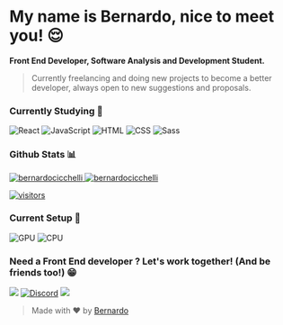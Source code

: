 # My name is Bernardo, nice to meet you! 😌



<strong>Front End Developer, Software Analysis and Development Student.</strong>
> <p>Currently freelancing and doing new projects to become a better developer, always open to new suggestions and proposals. </p>



### Currently Studying 📖  

![React](https://img.shields.io/badge/-React-61DAFB?style=for-the-badge&logo=react&logoColor=444)
![JavaScript](https://img.shields.io/badge/JavaScript-F7DF1E?style=for-the-badge&logo=javascript&logoColor=black)
![HTML](https://img.shields.io/badge/HTML5-E34F26?style=for-the-badge&logo=html5&logoColor=white)
![CSS](https://img.shields.io/badge/CSS3-1572B6?style=for-the-badge&logo=css3&logoColor=white)
![Sass](https://img.shields.io/badge/Sass-CC6699?style=for-the-badge&logo=sass&logoColor=white)



### Github Stats 📊 
 <p>
  <a href="https://github.com/bernardocicchelli">
    <img src="https://github-readme-stats.vercel.app/api?username=bernardocicchelli&show_icons=true&theme=dracula&locale=en&include_all_commits=true&count_private=true" alt="bernardocicchelli" />
  </a>
  <a href="https://github.com/bernardocicchelli">
     <img src="https://github-readme-streak-stats.herokuapp.com/?user=bernardocicchelli&theme=dracula" alt="bernardocicchelli" />
  </a>
</p>

[![visitors](https://visitor-badge.laobi.icu/badge?page_id=bernardocicchelli.visitor-badge)](https://github.com/bernardocicchelli)<br>
### Current Setup 🚀
![GPU](https://img.shields.io/badge/NVIDIA-RTX3060-76B900?style=for-the-badge&logo=nvidia&logoColor=white)
![CPU](https://img.shields.io/badge/Intel-Core_i7_12700k-0071C5?style=for-the-badge&logo=intel&logoColor=white)
### Need a Front End developer ? Let's work together! (And be friends too!) 😁

<p>
 <a href="https://www.linkedin.com/in/bernardocicchelli/"><img src="https://img.shields.io/badge/-BernardoCicchelli-0077B5?style=for-the-badge&logo=Linkedin&logoColor=white"/></a>
<a href="https://discordapp.com/users/300436379681423370"><img src='https://img.shields.io/badge/Discord-7289DA?style=for-the-badge&logo=discord&logoColor=white'  alt='Discord'/></a>
  <a href="mailto:bernardocicchelli3@gmail.com"><img src="https://img.shields.io/badge/-Contact-D14836?style=for-the-badge&logo=Gmail&logoColor=white"/></a>
</p>

> Made with ❤️ by <a href="https://github.com/BernardoCicchelli/">Bernardo</a>
